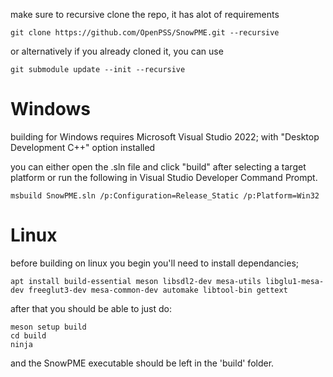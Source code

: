 make sure to recursive clone the repo, it has alot of requirements

```
git clone https://github.com/OpenPSS/SnowPME.git --recursive
``` 

or alternatively if you already cloned it, you can use
```
git submodule update --init --recursive
```

# Windows

building for Windows requires Microsoft Visual Studio 2022; 
with "Desktop Development C++" option installed

you can either open the .sln file and click "build"
after selecting a target platform 
or run the following in Visual Studio Developer Command Prompt.

```
msbuild SnowPME.sln /p:Configuration=Release_Static /p:Platform=Win32
``` 

# Linux

before building on linux you begin you'll need to install dependancies; 

```
apt install build-essential meson libsdl2-dev mesa-utils libglu1-mesa-dev freeglut3-dev mesa-common-dev automake libtool-bin gettext
```

after that you should be able to just do:

```
meson setup build
cd build
ninja
```

and the SnowPME executable should be left in the 'build' folder.